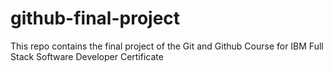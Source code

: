 # github-final-project
This repo contains the final project of the Git and Github Course for IBM Full Stack Software Developer Certificate

